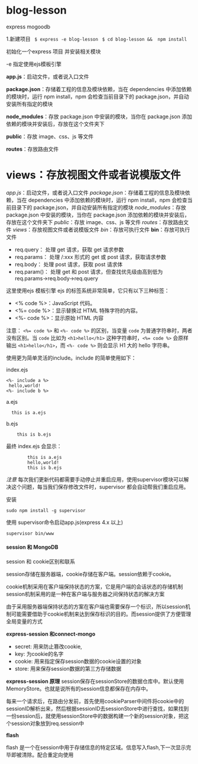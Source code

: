# blog-lesson
express mogoodb


1.新建项目
` $ express -e blog-lesson`
` $ cd blog-lesson &&  npm install`

初始化一个express 项目 并安装相关模块

-e 指定使用ejs模板引擎

**app.js**：启动文件，或者说入口文件

**package.json**：存储着工程的信息及模块依赖，当在 dependencies 中添加依赖的模块时，运行 npm install，npm 会检查当前目录下的 package.json，并自动安装所有指定的模块

**node_modules**：存放 package.json 中安装的模块，当你在 package.json 添加依赖的模块并安装后，存放在这个文件夹下

**public**：存放 image、css、js 等文件

**routes**：存放路由文件

**views**：存放视图文件或者说模版文件
=======
*app.js*：启动文件，或者说入口文件
*package.json*：存储着工程的信息及模块依赖，当在 dependencies 中添加依赖的模块时，运行 npm install，npm 会检查当前目录下的 package.json，并自动安装所有指定的模块
*node_modules*：存放 package.json 中安装的模块，当你在 package.json 添加依赖的模块并安装后，存放在这个文件夹下
*public*：存放 image、css、js 等文件
*routes*：存放路由文件
*views*：存放视图文件或者说模版文件
*bin*：存放可执行文件
**bin**：存放可执行文件


* req.query： 处理 get 请求，获取 get 请求参数
* req.params： 处理 /:xxx 形式的 get 或 post 请求，获取请求参数
* req.body： 处理 post 请求，获取 post 请求体
* req.param()： 处理 get 和 post 请求，但查找优先级由高到低为 req.params→req.body→req.query


这里使用ejs 模板引擎
ejs 的标签系统非常简单，它只有以下三种标签：

* <% code %>：JavaScript 代码。
* <%= code %>：显示替换过 HTML 特殊字符的内容。
* <%- code %>：显示原始 HTML 内容

注意： `<%= code %>` 和 `<%- code %>` 的区别，当变量 `code` 为普通字符串时，两者没有区别。当 `code` 比如为 `<h1>hello</h1>` 这种字符串时，`<%= code %>` 会原样输出 `<h1>hello</h1>`，而 `<%- code %>` 则会显示 H1 大的 hello 字符串。

使用更为简单灵活的include。include 的简单使用如下：

index.ejs

    <%- include a %>
     hello,world!
    <%- include b %>
a.ejs

      this is a.ejs

b.ejs

		this is b.ejs
最终 index.ejs 会显示：

			this is a.ejs
			hello,world!
			this is b.ejs

*注意*
每次我们更新代码都需要手动停止并重启应用，使用supervisor模块可以解决这个问题，每当我们保存修改文件时，supervisor 都会自动帮我们重启应用。

安装

`sudo npm install -g supervisor`

使用 supervisor命令启动app.js(express 4.x 以上)

`supervisor bin/www`


#### session 和 MongoDB

session 和 cookie区别和联系

session存储在服务器端，cookie存储在客户端。session依赖于cookie。

cookie机制采用在客户端保持状态的方案，它是用户端的会话状态的存储机制
session机制采用的是一种在客户端与服务器之间保持状态的解决方案

由于采用服务器端保持状态的方案在客户端也需要保存一个标识，所以session机制可能需要借助于cookie机制来达到保存标识的目的。而session提供了方便管理全局变量的方式

**express-session 和connect-mongo**

- secret: 用来防止篡改cookie,
- key: 为cookie的名字
- cookie: 用来指定保存session数据的cookie设置的对象
- store: 用来保存session数据的第三方存储数据

**express-session 原理**
session保存在sessionStore的数据仓库中。默认使用MemoryStore。也就是说所有的session信息都保存在内存中。

每来一个请求后，在路由分发前，首先使用cookieParser中间件将cookie中的sessionID解析出来，然后根据sessionID去sessionStore中进行查找，如果找到一份session后，就使用sessionStore中的数据构建一个新的session对象，把这个session对象放到req.session中

**flash**

flash 是一个在session中用于存储信息的特定区域。信息写入flash,下一次显示完毕即被清除。配合重定向使用


